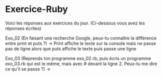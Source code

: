 # Exercice-Ruby

Voici les réponses aux exercices du jour. (Ci-dessous vous avez les réponses écrites)

Exo_02 (En faisant une recherche Google, peux-tu connaître la différence entre print et puts ?)
-> Print affiche le texte sur la console mais ne passe pas de ligne alors que puts affiche le texte puis passe une ligne 

Exo_03 (Reprends ton programme exo_02.rb, puis écris un programme exo_03.rb qui est le même, mais avec # devant la ligne 2. Peux-tu me dire ce qu'il se passe ?)
->